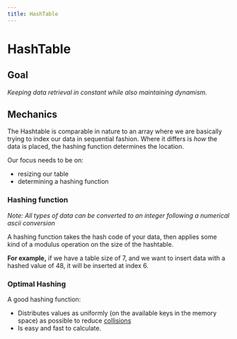 ```yaml
---
title: HashTable
---
```


# HashTable

## Goal

*Keeping data retrieval in constant while also maintaining dynamism.*

## Mechanics

The Hashtable is comparable in nature to an array where we are basically trying to index our data in sequential fashion. Where it differs is *how* the data is placed, the hashing function determines the location.

Our focus needs to be on:
- resizing our table
- determining a hashing function

### Hashing function

*Note: All types of data can be converted to an integer following a numerical ascii conversion*

A hashing function takes the hash code of your data, then applies some kind of a modulus operation on the size of the hashtable.

**For example,** if we have a table size of 7, and we want to insert data with a hashed value of 48, it will be inserted at index 6.

### Optimal Hashing
A good hashing function:
- Distributes values as uniformly (on the available keys in the memory space) as possible to reduce [collisions](./collisions.md)
- Is easy and fast to calculate.